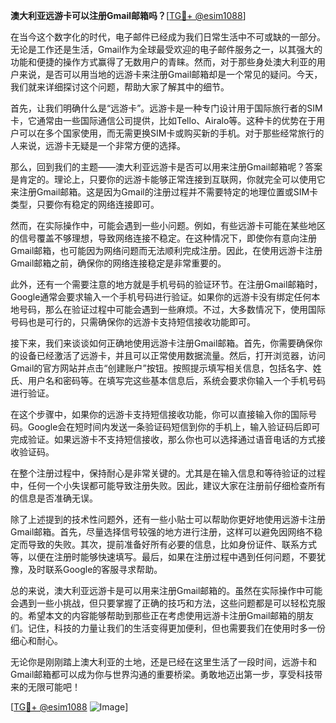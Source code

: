 **澳大利亚远游卡可以注册Gmail邮箱吗？**[[TG💪+ @esim1088](https://t.me/s/esim1088)]

在当今这个数字化的时代，电子邮件已经成为我们日常生活中不可或缺的一部分。无论是工作还是生活，Gmail作为全球最受欢迎的电子邮件服务之一，以其强大的功能和便捷的操作方式赢得了无数用户的青睐。然而，对于那些身处澳大利亚的用户来说，是否可以用当地的远游卡来注册Gmail邮箱却是一个常见的疑问。今天，我们就来详细探讨这个问题，帮助大家了解其中的细节。

首先，让我们明确什么是“远游卡”。远游卡是一种专门设计用于国际旅行者的SIM卡，它通常由一些国际通信公司提供，比如Tello、Airalo等。这种卡的优势在于用户可以在多个国家使用，而无需更换SIM卡或购买新的手机。对于那些经常旅行的人来说，远游卡无疑是一个非常方便的选择。

那么，回到我们的主题——澳大利亚远游卡是否可以用来注册Gmail邮箱呢？答案是肯定的。理论上，只要你的远游卡能够正常连接到互联网，你就完全可以使用它来注册Gmail邮箱。这是因为Gmail的注册过程并不需要特定的地理位置或SIM卡类型，只要你有稳定的网络连接即可。

然而，在实际操作中，可能会遇到一些小问题。例如，有些远游卡可能在某些地区的信号覆盖不够理想，导致网络连接不稳定。在这种情况下，即使你有意向注册Gmail邮箱，也可能因为网络问题而无法顺利完成注册。因此，在使用远游卡注册Gmail邮箱之前，确保你的网络连接稳定是非常重要的。

此外，还有一个需要注意的地方就是手机号码的验证环节。在注册Gmail邮箱时，Google通常会要求输入一个手机号码进行验证。如果你的远游卡没有绑定任何本地号码，那么在验证过程中可能会遇到一些麻烦。不过，大多数情况下，使用国际号码也是可行的，只需确保你的远游卡支持短信接收功能即可。

接下来，我们来谈谈如何正确地使用远游卡注册Gmail邮箱。首先，你需要确保你的设备已经激活了远游卡，并且可以正常使用数据流量。然后，打开浏览器，访问Gmail的官方网站并点击“创建账户”按钮。按照提示填写相关信息，包括名字、姓氏、用户名和密码等。在填写完这些基本信息后，系统会要求你输入一个手机号码进行验证。

在这个步骤中，如果你的远游卡支持短信接收功能，你可以直接输入你的国际号码。Google会在短时间内发送一条验证码短信到你的手机上，输入验证码后即可完成验证。如果远游卡不支持短信接收，那么你也可以选择通过语音电话的方式接收验证码。

在整个注册过程中，保持耐心是非常关键的。尤其是在输入信息和等待验证的过程中，任何一个小失误都可能导致注册失败。因此，建议大家在注册前仔细检查所有的信息是否准确无误。

除了上述提到的技术性问题外，还有一些小贴士可以帮助你更好地使用远游卡注册Gmail邮箱。首先，尽量选择信号较强的地方进行注册，这样可以避免因网络不稳定而导致的失败。其次，提前准备好所有必要的信息，比如身份证件、联系方式等，以便在注册时能够快速填写。最后，如果在注册过程中遇到任何问题，不要犹豫，及时联系Google的客服寻求帮助。

总的来说，澳大利亚远游卡是可以用来注册Gmail邮箱的。虽然在实际操作中可能会遇到一些小挑战，但只要掌握了正确的技巧和方法，这些问题都是可以轻松克服的。希望本文的内容能够帮助到那些正在考虑使用远游卡注册Gmail邮箱的朋友们。记住，科技的力量让我们的生活变得更加便利，但也需要我们在使用时多一份细心和耐心。

无论你是刚刚踏上澳大利亚的土地，还是已经在这里生活了一段时间，远游卡和Gmail邮箱都可以成为你与世界沟通的重要桥梁。勇敢地迈出第一步，享受科技带来的无限可能吧！

[[TG💪+ @esim1088](https://t.me/s/esim1088) ![Image](https://i.postimg.cc/4NQfJmqS/Snipaste-2025-05-13-00-14-12.png)]